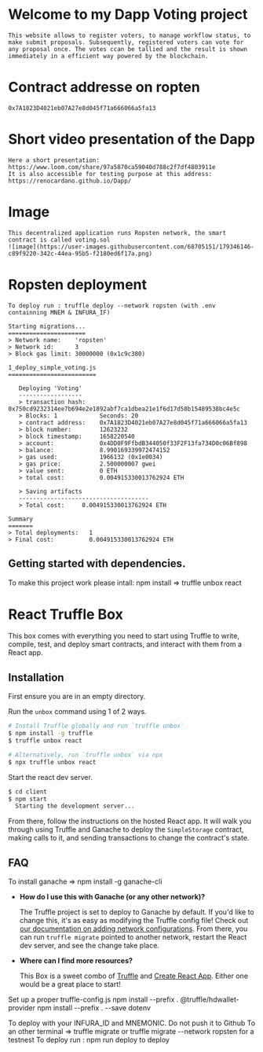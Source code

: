 # Welcome to my Dapp Voting project

    This website allows to register voters, to manage workflow status, to make submit proposals. Subsequently, registered voters can vote for any proposal once. The votes ccan be tallied and the result is shown immediately in a efficient way powered by the blockchain.

# Contract addresse on ropten
    0x7A1823D4021eb07A27e8d045f71a666066a5fa13

# Short video presentation of the Dapp
    Here a short presentation: https://www.loom.com/share/97a5870ca59040d788c2f7df4803911e
    It is also accessible for testing purpose at this address: https://renocardano.github.io/Dapp/

# Image
    This decentralized application runs Ropsten network, the smart contract is called voting.sol
    ![image](https://user-images.githubusercontent.com/68705151/179346146-c89f9220-342c-44ea-95b5-f2180ed6f17a.png)

# Ropsten deployment

    To deploy run : truffle deploy --network ropsten (with .env containning MNEM & INFURA_IF)

    Starting migrations...
    ======================
    > Network name:    'ropsten'
    > Network id:      3
    > Block gas limit: 30000000 (0x1c9c380)

    1_deploy_simple_voting.js
    =========================

       Deploying 'Voting'
       ------------------
       > transaction hash:    0x750cd9232314ee7b694e2e1892abf7ca1dbea21e1f6d17d58b15489538bc4e5c
       > Blocks: 1            Seconds: 20
       > contract address:    0x7A1823D4021eb07A27e8d045f71a666066a5fa13
       > block number:        12623232
       > block timestamp:     1658220540
       > account:             0x4DD0F9FfbdB344050f33F2F13fa734D0c06Bf898
       > balance:             8.990169339972474152
       > gas used:            1966132 (0x1e0034)
       > gas price:           2.500000007 gwei
       > value sent:          0 ETH
       > total cost:          0.004915330013762924 ETH

       > Saving artifacts
       -------------------------------------
       > Total cost:     0.004915330013762924 ETH

    Summary
    =======
    > Total deployments:   1
    > Final cost:          0.004915330013762924 ETH


## Getting started with dependencies.
To make this project work please intall:
npm install => truffle unbox react

# React Truffle Box

This box comes with everything you need to start using Truffle to write, compile, test, and deploy smart contracts, and interact with them from a React app.

## Installation

First ensure you are in an empty directory.

Run the `unbox` command using 1 of 2 ways.

```sh
# Install Truffle globally and run `truffle unbox`
$ npm install -g truffle
$ truffle unbox react
```

```sh
# Alternatively, run `truffle unbox` via npx
$ npx truffle unbox react
```

Start the react dev server.

```sh
$ cd client
$ npm start
  Starting the development server...
```

From there, follow the instructions on the hosted React app. It will walk you through using Truffle and Ganache to deploy the `SimpleStorage` contract, making calls to it, and sending transactions to change the contract's state.

## FAQ
To install ganache  => npm install -g ganache-cli
- __How do I use this with Ganache (or any other network)?__

  The Truffle project is set to deploy to Ganache by default. If you'd like to change this, it's as easy as modifying the Truffle config file! Check out [our documentation on adding network configurations](https://trufflesuite.com/docs/truffle/reference/configuration/#networks). From there, you can run `truffle migrate` pointed to another network, restart the React dev server, and see the change take place.

- __Where can I find more resources?__

  This Box is a sweet combo of [Truffle](https://trufflesuite.com) and [Create React App](https://create-react-app.dev). Either one would be a great place to start!
   
Set up a proper truffle-config.js
npm install --prefix . @truffle/hdwallet-provider
npm install --prefix . --save dotenv

To deploy with your INFURA_ID and MNEMONIC. Do not push it to Github
To an other terminal => truffle migrate or truffle migrate --network ropsten for a testnest
To deploy run :  npm run deploy to deploy
